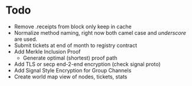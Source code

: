 # Todo

* Remove .receipts from block only keep in cache
* Normalize method naming, right now both camel case and _underscore_ are used.
* Submit tickets at end of month to registry contract
* Add Merkle Inclusion Proof
  * Generate optimal (shortest) proof path
* Add TLS or secp end-2-end encryption (check signal proto)
* Add Signal Style Encryption for Group Channels
* Create world map view of nodes, tickets, stats
